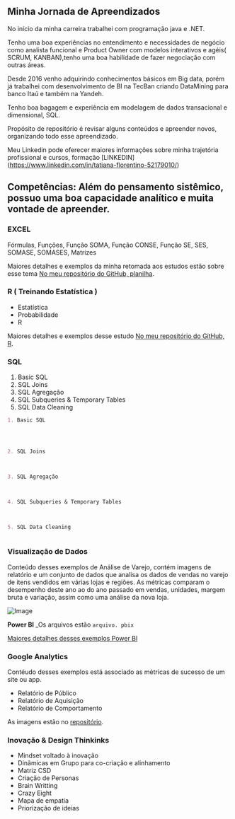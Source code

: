 ## Minha Jornada de Apreendizados

No início da minha carreira trabalhei com programação java e .NET.

Tenho uma boa experiências no entendimento e necessidades de negócio como analista funcional e Product Owner com modelos interativos e agéis( SCRUM, KANBAN),tenho uma boa habilidade de fazer negociação com outras áreas.

Desde 2016 venho adquirindo conhecimentos básicos em Big data, porém já trabalhei com desenvolvimento de BI na TecBan criando DataMining para banco Itaú e também na Yandeh.

Tenho boa bagagem e experiência em modelagem de dados transacional e dimensional, SQL.

Propósito de repositório é revisar alguns conteúdos e apreender novos, organizando todo esse apreendizado.

Meu Linkedin pode oferecer maiores informações sobre minha trajetória profissional e cursos, formação
[LINKEDIN] (https://www.linkedin.com/in/tatiana-florentino-52179010/)

## Competências: Além do pensamento sistêmico, possuo uma boa capacidade analítico e muita vontade de apreender.


### EXCEL

Fórmulas, Funções, Função SOMA, Função CONSE, Função SE, SES, SOMASE, SOMASES, Matrizes

Maiores detalhes e exemplos da minha retomada aos estudos estão sobre esse tema [No meu repositório do GitHub, planilha](https://github.com/TatianaFlorentino/Dados/).

### R ( Treinando Estatística ) 

- Estatística 
- Probabilidade
- R

Maiores detalhes e exemplos desse estudo [No meu repositório do GitHub, R](https://github.com/TatianaFlorentino/Dados/).

### SQL
1. Basic SQL 
2. SQL Joins 
3. SQL Agregação 
4. SQL Subqueries & Temporary Tables 
5. SQL Data Cleaning 

```markdown
1. Basic SQL




2. SQL Joins 



3. SQL Agregação 



4. SQL Subqueries & Temporary Tables 



5. SQL Data Cleaning 
 


```

### Visualização de Dados
Conteúdo desses exemplos de Análise de Varejo, contém imagens de relatório e um conjunto de dados que analisa os dados de vendas no varejo de itens vendidos em várias lojas e regiões. As métricas comparam o desempenho deste ano ao do ano passado em vendas, unidades, margem bruta e variação, assim como uma análise da nova loja.

![Image](https://github.com/TatianaFlorentino/Dados/)


**Power BI**
_Os arquivos estão `arquivo. pbix` 

[Maiores detalhes desses exemplos Power BI](https://github.com/TatianaFlorentino/Dados/) 


### Google Analytics 
Contéudo desses exemplos está associado as métricas de sucesso de um site ou app.

- Relatório de Público
- Relatório de Aquisição
- Relatório de Comportamento

As imagens estão no [repositório](https://github.com/TatianaFlorentino/Dados/).
    

### Inovação & Design Thinkinks 

- Mindset voltado à inovação
- Dinâmicas em Grupo para co-criação e alinhamento
- Matriz CSD
- Criação de Personas
- Brain Writting
- Crazy Eight
- Mapa de empatia
- Priorização de ideias

